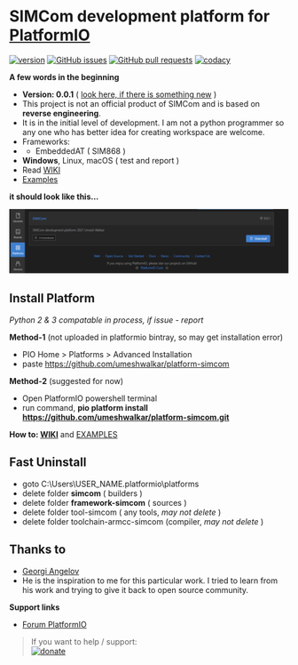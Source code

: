 # SIMCom development platform for [PlatformIO](http://platformio.org)
[![version](https://img.shields.io/badge/version-0.0.1-brightgreen.svg)](CHANGELOG.md)
[![GitHub issues](https://img.shields.io/github/issues/umeshwalkar/platform-simcom.svg)](https://github.com/umeshwalkar/platform-simcom/issues)
[![GitHub pull requests](https://img.shields.io/github/issues-pr/umeshwalkar/platform-simcom.svg)](https://github.com/umeshwalkar/platform-simcom/pulls)
[![codacy](https://img.shields.io/codacy/grade/4ccbea0317c4415eb2d1c562feced407/master.svg)](https://app.codacy.com/manual/umeshwalkar/platform-simcom/dashboard)

**A few words in the beginning**
* **Version: 0.0.1** ( [look here, if there is something new](https://github.com/umeshwalkar/platform-simcom/wiki/FIX) )
* This project is not an official product of SIMCom and is based on **reverse engineering**.
* It is in the initial level of development. I am not a python programmer so any one who has better idea for creating workspace are welcome.
* Frameworks: 
* * EmbeddedAT ( SIM868 ) 
* **Windows**, Linux, macOS ( test and report )
* Read [WIKI](https://github.com/umeshwalkar/platform-simcom/wiki/PLATFORM-SIMCOM)
* [Examples](https://github.com/umeshwalkar/platformio-simcom-examples) 

**it should look like this...**

![Project](https://raw.githubusercontent.com/umeshwalkar/LIB/master/simcom/platform.png) 

## Install Platform

_Python 2 & 3 compatable in process, if issue - report_

**Method-1** (not uploaded in platformio bintray, so may get installation error)
* PIO Home > Platforms > Advanced Installation 
* paste https://github.com/umeshwalkar/platform-simcom

**Method-2** (suggested for now)
* Open PlatformIO powershell terminal 
* run command, **pio platform install https://github.com/umeshwalkar/platform-simcom.git**

**How to: [WIKI](https://github.com/umeshwalkar/platform-simcom/wiki/PLATFORM-SIMCOM)**
 and [EXAMPLES](https://github.com/umeshwalkar/platformio-simcom-examples)

## Fast Uninstall
* goto C:\Users\USER_NAME.platformio\platforms 
* delete folder **simcom** ( builders )
* delete folder **framework-simcom** ( sources )
* delete folder tool-simcom ( any tools, _may not delete_ )
* delete folder toolchain-armcc-simcom (compiler, _may not delete_ )

## Thanks to

* [Georgi Angelov](https://github.com/Wiz-IO)
* He is the inspiration to me for this particular work. I tried to learn from his work and trying to give it back to open source community.

**Support links**

* [Forum PlatformIO](https://community.platformio.org)


>If you want to help / support:   
[![donate](https://img.shields.io/badge/donate-PayPal-blue.svg)](https://www.paypal.com/cgi-bin/webscr?cmd=_s-xclick&hosted_button_id=8HEWFU6AKMTXL&lc=US&no_note=0&currency_code=INR)


